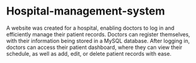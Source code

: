 # Hospital-management-system

A website was created for a hospital, enabling doctors to log in and efficiently manage their patient records. Doctors can register themselves, with their information being stored in a MySQL database. After logging in, doctors can access their patient dashboard, where they can view their schedule, as well as add, edit, or delete patient records with ease.

